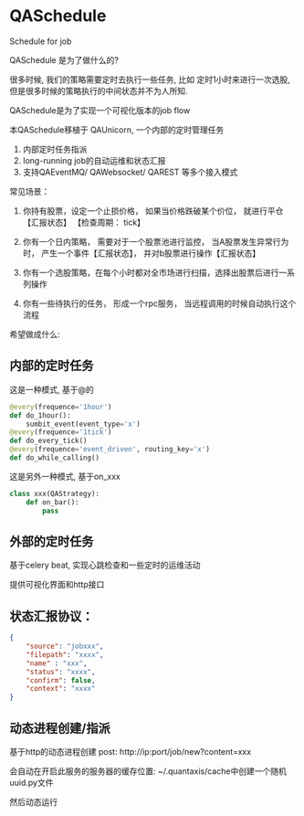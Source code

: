 # QASchedule
Schedule for job


QASchedule 是为了做什么的?


很多时候, 我们的策略需要定时去执行一些任务, 比如 定时1小时来进行一次选股, 但是很多时候的策略执行的中间状态并不为人所知.

QASchedule是为了实现一个可视化版本的job flow


本QASchedule移植于 QAUnicorn, 一个内部的定时管理任务


1. 内部定时任务指派
2. long-running job的自动运维和状态汇报
3. 支持QAEventMQ/ QAWebsocket/ QAREST 等多个接入模式



常见场景：

1. 你持有股票，设定一个止损价格， 如果当价格跌破某个价位， 就进行平仓【汇报状态】 【检查周期： tick】

2. 你有一个日内策略， 需要对于一个股票池进行监控， 当A股票发生异常行为时， 产生一个事件【汇报状态】， 并对b股票进行操作【汇报状态】

3. 你有一个选股策略，在每个小时都对全市场进行扫描，选择出股票后进行一系列操作

4. 你有一些待执行的任务， 形成一个rpc服务， 当远程调用的时候自动执行这个流程


希望做成什么:

## 内部的定时任务
这是一种模式, 基于@的


```python
@every(frequence='1hour')
def do_1hour():
    sumbit_event(event_type='x')
@every(frequence='1tick')
def do_every_tick()
@every(frequence='event_driven', routing_key='x')
def do_while_calling()
```
这是另外一种模式, 基于on_xxx

```python
class xxx(QAStrategy):
    def on_bar():
        pass
```

## 外部的定时任务

基于celery beat, 实现心跳检查和一些定时的运维活动

提供可视化界面和http接口




## 状态汇报协议：


```json
{
    "source": "jobxxx",
    "filepath": "xxxx",
    "name" : "xxx",
    "status": "xxxx",
    "confirm": false,
    "context": "xxxx"
}
```

## 动态进程创建/指派

基于http的动态进程创建
post: http://ip:port/job/new?content=xxx

会自动在开启此服务的服务器的缓存位置: ~/.quantaxis/cache中创建一个随机uuid.py文件

然后动态运行